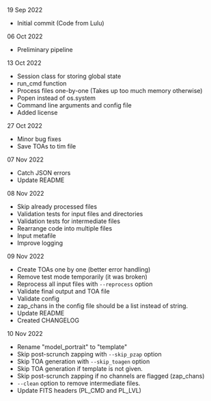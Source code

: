 19 Sep 2022
 - Initial commit (Code from Lulu)

06 Oct 2022
 - Preliminary pipeline

13 Oct 2022
 - Session class for storing global state
 - run_cmd function
 - Process files one-by-one (Takes up too much memory otherwise)
 - Popen instead of os.system
 - Command line arguments and config file
 - Added license

27 Oct 2022
 - Minor bug fixes
 - Save TOAs to tim file

07 Nov 2022
 - Catch JSON errors
 - Update README

08 Nov 2022
 - Skip already processed files
 - Validation tests for input files and directories
 - Validation tests for intermediate files
 - Rearrange code into multiple files
 - Input metafile
 - Improve logging

09 Nov 2022
 - Create TOAs one by one (better error handling)
 - Remove test mode temporarily (it was broken)
 - Reprocess all input files with `--reprocess` option
 - Validate final output and TOA file
 - Validate config
 - zap_chans in the config file should be a list instead of string.
 - Update README
 - Created CHANGELOG

10 Nov 2022
 - Rename "model_portrait" to "template"
 - Skip post-scrunch zapping with `--skip_pzap` option
 - Skip TOA generation with `--skip_toagen` option
 - Skip TOA generation if template is not given.
 - Skip post-scrunch zapping if no channels are flagged (zap_chans)
 - `--clean` option to remove intermediate files.
 - Update FITS headers (PL_CMD and PL_LVL)